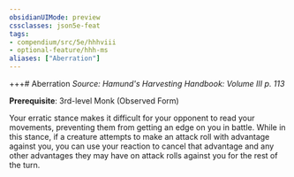 ```yaml
---
obsidianUIMode: preview
cssclasses: json5e-feat
tags:
- compendium/src/5e/hhhviii
- optional-feature/hhh-ms
aliases: ["Aberration"]
---
```

+++# Aberration
*Source: Hamund's Harvesting Handbook: Volume III p. 113*  

**Prerequisite**: 3rd-level Monk (Observed Form)

Your erratic stance makes it difficult for your opponent to read your movements, preventing them from getting an edge on you in battle. While in this stance, if a creature attempts to make an attack roll with advantage against you, you can use your reaction to cancel that advantage and any other advantages they may have on attack rolls against you for the rest of the turn.